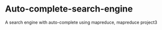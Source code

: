 # Auto-complete-search-engine
A search engine with auto-complete using mapreduce, mapreduce project3
